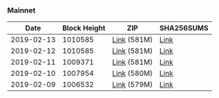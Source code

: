 ### Mainnet

|    Date    | Block Height | ZIP | SHA256SUMS |
| ---------- | ------------ | --- | ---------- |
| 2019-02-13 | 1010585 | [Link](https://s3-ap-southeast-2.amazonaws.com/ion-bootstrap/mainnet/2019-02-13/bootstrap.dat.zip) (581M) | [Link](https://s3-ap-southeast-2.amazonaws.com/ion-bootstrap/mainnet/2019-02-13/SHA256SUMS) |
| 2019-02-12 | 1010585 | [Link](https://s3-ap-southeast-2.amazonaws.com/ion-bootstrap/mainnet/2019-02-12/bootstrap.dat.zip) (581M) | [Link](https://s3-ap-southeast-2.amazonaws.com/ion-bootstrap/mainnet/2019-02-12/SHA256SUMS) |
| 2019-02-11 | 1009371 | [Link](https://s3-ap-southeast-2.amazonaws.com/ion-bootstrap/mainnet/2019-02-11/bootstrap.dat.zip) (581M) | [Link](https://s3-ap-southeast-2.amazonaws.com/ion-bootstrap/mainnet/2019-02-11/SHA256SUMS) |
| 2019-02-10 | 1007954 | [Link](https://s3-ap-southeast-2.amazonaws.com/ion-bootstrap/mainnet/2019-02-10/bootstrap.dat.zip) (580M) | [Link](https://s3-ap-southeast-2.amazonaws.com/ion-bootstrap/mainnet/2019-02-10/SHA256SUMS) |
| 2019-02-09 | 1006532 | [Link](https://s3-ap-southeast-2.amazonaws.com/ion-bootstrap/mainnet/2019-02-09/bootstrap.dat.zip) (579M) | [Link](https://s3-ap-southeast-2.amazonaws.com/ion-bootstrap/mainnet/2019-02-09/SHA256SUMS) |

